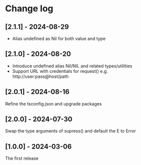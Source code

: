 # Change log

## [2.1.1] - 2024-08-29

- Alias undefined as Nil for both value and type

## [2.1.0] - 2024-08-20

- Introduce undefined alias Nil/NIL and related types/utilities
- Support URL with credentials for request()
  e.g. http://user:pass@host/path

## [2.0.1] - 2024-08-16

Refine the tsconfig.json and upgrade packages

## [2.0.0] - 2024-07-30

Swap the type arguments of supress() and default the E to Error

## [1.0.0] - 2024-03-06

The first release
